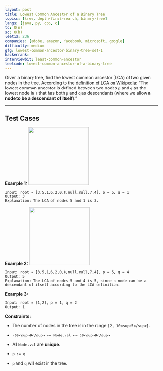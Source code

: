 ```yaml
---
layout: post
title: Lowest Common Ancestor of a Binary Tree
topics: [tree, depth-first-search, binary-tree]
langs: [java, py, cpp, c]
tc: O(n)
sc: O(h)
leetid: 236
companies: [adobe, amazon, facebook, microsoft, google]
difficulty: medium
gfg: lowest-common-ancestor-binary-tree-set-1
hackerrank: 
interviewbit: least-common-ancestor
leetcode: lowest-common-ancestor-of-a-binary-tree
---
```

Given a binary tree, find the lowest common ancestor (LCA) of two given nodes in the tree.
According to the <a href="https://en.wikipedia.org/wiki/Lowest_common_ancestor" target="_blank">definition of LCA on Wikipedia</a>: “The lowest common ancestor is defined between two nodes `p` and `q` as the lowest node in `T` that has both `p` and `q` as descendants (where we allow <b>a node to be a descendant of itself</b>).”
 
---
## Test Cases
**Example 1:**
<img alt="" src="https://assets.leetcode.com/uploads/2018/12/14/binarytree.png" style="width: 200px; height: 190px;" />
```
Input: root = [3,5,1,6,2,0,8,null,null,7,4], p = 5, q = 1
Output: 3
Explanation: The LCA of nodes 5 and 1 is 3.
```
**Example 2:**
<img alt="" src="https://assets.leetcode.com/uploads/2018/12/14/binarytree.png" style="width: 200px; height: 190px;" />
```
Input: root = [3,5,1,6,2,0,8,null,null,7,4], p = 5, q = 4
Output: 5
Explanation: The LCA of nodes 5 and 4 is 5, since a node can be a descendant of itself according to the LCA definition.
```
**Example 3:**
```
Input: root = [1,2], p = 1, q = 2
Output: 1
```
 
**Constraints:**
	
* The number of nodes in the tree is in the range `[2, 10<sup>5</sup>]`.
	
* `-10<sup>9</sup> <= Node.val <= 10<sup>9</sup>`
	
* All `Node.val` are **unique**.
	
* `p != q`
	
* `p` and `q` will exist in the tree.

        